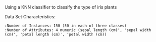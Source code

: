 Using a KNN classifier to classify the type of iris plants 

Data Set Characteristics:

    :Number of Instances: 150 (50 in each of three classes)
    :Number of Attributes: 4 numeric (sepal length (cm)', 'sepal width (cm)', 'petal length (cm)', 'petal width (cm))
